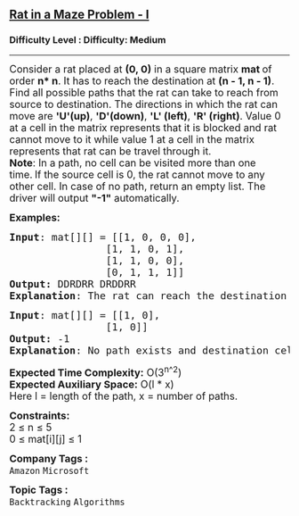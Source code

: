 <h2><a href="https://www.geeksforgeeks.org/problems/rat-in-a-maze-problem/1?page=2&company=Microsoft&sortBy=submissions">Rat in a Maze Problem - I</a></h2><h3>Difficulty Level : Difficulty: Medium</h3><hr><div class="problems_problem_content__Xm_eO"><p><span style="font-size: 18px;">Consider a rat placed at <strong>(0, 0)</strong> in a square matrix <strong>mat </strong>of order <strong>n* n</strong>. It has to reach the destination at <strong>(n - 1, n - 1)</strong>. Find all possible paths that the rat can take to reach from source to destination. The directions in which the rat can move are <strong>'U'(up)</strong>, <strong>'D'(down)</strong>, <strong>'L' (left)</strong>, <strong>'R' (right)</strong>. Value 0 at a cell in the matrix represents that it is blocked and rat cannot move to it while value 1 at a cell in the matrix represents that&nbsp;rat&nbsp;can be travel&nbsp;through it.<br><strong>Note</strong>: In a path, no cell can be visited more than one time.</span>&nbsp;<span style="font-size: 18px;">If the source cell is 0, the rat cannot move to any other cell. </span><span style="font-size: 18px;">In case of no path, return an empty list. The driver will output </span><strong style="font-size: 18px;">"-1"</strong><span style="font-size: 18px;"> automatically.</span></p>
<p><span style="font-size: 18px;"><strong>Examples:</strong></span></p>
<pre><span style="font-size: 18px;"><strong>Input</strong>: mat[][] = [[1, 0, 0, 0],
                [1, 1, 0, 1], 
                [1, 1, 0, 0],
                [0, 1, 1, 1]]
<strong>Output: </strong>DDRDRR DRDDRR</span>
<span style="font-size: 18px;"><strong>Explanation</strong>: The rat can reach the destination at (3, 3) from (0, 0) by two paths - DRDDRR and DDRDRR, when printed in sorted order we get DDRDRR DRDDRR.</span></pre>
<pre><span style="font-size: 18px;"><strong>Input</strong>: mat[][] = [[1, 0],
                [1, 0]]
<strong>Output: </strong>-1</span>
<span style="font-size: 18px;"><strong>Explanation</strong>: No path exists and destination cell is blocked.</span>
</pre>
<p><span style="font-size: 18px;"><strong>Expected Time Complexity:</strong> O(3<sup>n</sup><sup>^2</sup>)<br><strong>Expected Auxiliary Space:</strong> O(l * x)<br></span><span style="font-size: 18px;">Here l = length of the path, x = number of paths.</span></p>
<p><span style="font-size: 18px;"><strong>Constraints:</strong><br>2 ≤ n ≤ 5<br>0 ≤ mat[i][j] ≤ 1</span></p></div><p><span style=font-size:18px><strong>Company Tags : </strong><br><code>Amazon</code>&nbsp;<code>Microsoft</code>&nbsp;<br><p><span style=font-size:18px><strong>Topic Tags : </strong><br><code>Backtracking</code>&nbsp;<code>Algorithms</code>&nbsp;